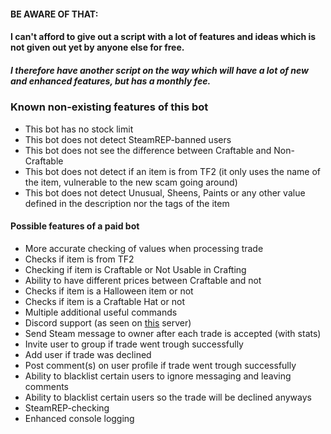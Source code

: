 #### BE AWARE OF THAT: 
#### I can't afford to give out a script with a lot of features and ideas which is not given out yet by anyone else for free. 
##### I therefore have another script on the way which will have a lot of new and enhanced features, but has a monthly fee.

### Known non-existing features of this bot
* This bot has no stock limit
* This bot does not detect SteamREP-banned users
* This bot does not see the difference between Craftable and Non-Craftable
* This bot does not detect if an item is from TF2 (it only uses the name of the item, vulnerable to the new scam going around)
* This bot does not detect Unusual, Sheens, Paints or any other value defined in the description nor the tags of the item

#### Possible features of a paid bot
* More accurate checking of values when processing trade
* Checks if item is from TF2
* Checking if item is Craftable or Not Usable in Crafting
* Ability to have different prices between Craftable and not
* Checks if item is a Halloween item or not
* Checks if item is a Craftable Hat or not
* Multiple additional useful commands
* Discord support (as seen on [this](https://discord.gg/8cZkREf) server)
* Send Steam message to owner after each trade is accepted (with stats)
* Invite user to group if trade went trough successfully
* Add user if trade was declined
* Post comment(s) on user profile if trade went trough successfully
* Ability to blacklist certain users to ignore messaging and leaving comments
* Ability to blacklist certain users so the trade will be declined anyways
* SteamREP-checking
* Enhanced console logging
